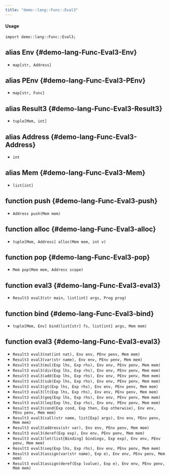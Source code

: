 ```yaml
---
title: "demo::lang::Func::Eval3"
---
```


#### Usage

`import demo::lang::Func::Eval3;`


## alias Env {#demo-lang-Func-Eval3-Env}

* `map[str, Address]`

## alias PEnv {#demo-lang-Func-Eval3-PEnv}

* `map[str, Func]`

## alias Result3 {#demo-lang-Func-Eval3-Result3}

* `tuple[Mem, int]`

## alias Address {#demo-lang-Func-Eval3-Address}

* `int`

## alias Mem {#demo-lang-Func-Eval3-Mem}

* `list[int]`

## function push {#demo-lang-Func-Eval3-push}

* ``Address push(Mem mem)``

## function alloc {#demo-lang-Func-Eval3-alloc}

* ``tuple[Mem, Address] alloc(Mem mem, int v)``

## function pop {#demo-lang-Func-Eval3-pop}

* ``Mem pop(Mem mem, Address scope)``

## function eval3 {#demo-lang-Func-Eval3-eval3}

* ``Result3 eval3(str main, list[int] args, Prog prog)``

## function bind {#demo-lang-Func-Eval3-bind}

* ``tuple[Mem, Env] bind(list[str] fs, list[int] args, Mem mem)``

## function eval3 {#demo-lang-Func-Eval3-eval3}

* ``Result3 eval3(nat(int nat), Env env, PEnv penv, Mem mem)``
* ``Result3 eval3(var(str name), Env env, PEnv penv, Mem mem)``
* ``Result3 eval3(mul(Exp lhs, Exp rhs), Env env, PEnv penv, Mem mem)``
* ``Result3 eval3(div(Exp lhs, Exp rhs), Env env, PEnv penv, Mem mem)``
* ``Result3 eval3(add(Exp lhs, Exp rhs), Env env, PEnv penv, Mem mem)``
* ``Result3 eval3(sub(Exp lhs, Exp rhs), Env env, PEnv penv, Mem mem)``
* ``Result3 eval3(gt(Exp lhs, Exp rhs), Env env, PEnv penv, Mem mem)``
* ``Result3 eval3(lt(Exp lhs, Exp rhs), Env env, PEnv penv, Mem mem)``
* ``Result3 eval3(geq(Exp lhs, Exp rhs), Env env, PEnv penv, Mem mem)``
* ``Result3 eval3(leq(Exp lhs, Exp rhs), Env env, PEnv penv, Mem mem)``
* ``Result3 eval3(cond(Exp cond, Exp then, Exp otherwise), Env env, PEnv penv, Mem mem)``
* ``Result3 eval3(call(str name, list[Exp] args), Env env, PEnv penv, Mem mem)``
* ``Result3 eval3(address(str var), Env env, PEnv penv, Mem mem)``
* ``Result3 eval3(deref(Exp exp), Env env, PEnv penv, Mem mem)``
* ``Result3 eval3(let(list[Binding] bindings, Exp exp), Env env, PEnv penv, Mem mem)``
* ``Result3 eval3(seq(Exp lhs, Exp rhs), Env env, PEnv penv, Mem mem)``
* ``Result3 eval3(assign(var(str name), Exp e), Env env, PEnv penv, Mem mem)``
* ``Result3 eval3(assign(deref(Exp lvalue), Exp e), Env env, PEnv penv, Mem mem)``

